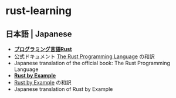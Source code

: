 # rust-learning

## 日本語 | Japanese

* [**プログラミング言語Rust**](http://rust-lang-ja.github.io/the-rust-programming-language-ja/1.6/book/)
* 公式ドキュメント [The Rust Programming Language](https://doc.rust-lang.org/book/) の和訳
* Japanese translation of the official book: The Rust Programming Language
* [**Rust by Example**](https://doc.rust-jp.rs/rust-by-example-ja/)
* [Rust by Example](https://doc.rust-lang.org/stable/rust-by-example/) の和訳
* Japanese translation of Rust by Example

